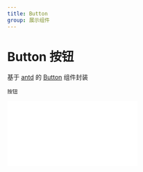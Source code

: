 ```yaml
---
title: Button
group: 展示组件
---
```


# Button 按钮

基于 <a href="https://ant-design.antgroup.com/index-cn" target="_blank">antd</a> 的 <a href="https://ant-design.antgroup.com/components/button-cn" target="_blank">Button</a> 组件封装

<code src='./display/button'>按钮</code>

<embed src="./index.md#L16-L20"></embed>
